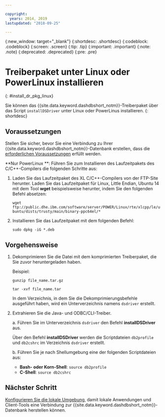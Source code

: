 ```yaml
---

copyright:
  years: 2014, 2019
lastupdated: "2018-09-25"

---
```


<!-- Attribute definitions --> 
{:new_window: target="_blank"}
{:shortdesc: .shortdesc}
{:codeblock: .codeblock}
{:screen: .screen}
{:tip: .tip}
{:important: .important}
{:note: .note}
{:deprecated: .deprecated}
{:pre: .pre}

# Treiberpaket unter Linux oder PowerLinux installieren
{: #install_dr_pkg_linux}

Sie können das {{site.data.keyword.dashdbshort_notm}}-Treiberpaket über das Script `installDSDriver` unter Linux oder PowerLinus installieren. 
{: shortdesc}

## Voraussetzungen

Stellen Sie sicher, bevor Sie eine Verbindung zu Ihrer {{site.data.keyword.dashdbshort_notm}}-Datenbank erstellen, dass die [erforderlichen Voraussetzungen](connecting.html#prereqs) erfüllt werden.

<!-- Download the Db2 driver package for your operating system from the web console and install it. -->

**Nur PowerLinux **: Führen Sie zum Installieren des Laufzeitpakets des C/C++-Compilers die folgenden Schritte aus:

1. Laden Sie das Laufzeitpaket des XL C/C++-Compilers von der FTP-Site herunter. Laden Sie das Laufzeitpaket für Linux, Little Endian, Ubuntu 14 mit dem Tool **wget** beispielsweise herunter, indem Sie den folgenden Befehl absetzen: 

   `wget ftp://public.dhe.ibm.com/software/server/POWER/Linux/rte/xlcpp/le/ubuntu/dists/trusty/main/binary-ppc64el/*`
2. Installieren Sie das Laufzeitpaket mit dem folgenden Befehl:

   `sudo dpkg -iG *.deb` 

## Vorgehensweise

1. Dekomprimieren Sie die Datei mit dem komprimierten Treiberpaket, die Sie zuvor heruntergeladen haben.

   Beispiel: 

   `gunzip file_name.tar.gz`

   `tar -xvf file_name.tar`

    In dem Verzeichnis, in dem Sie die Dekomprimierungsbefehle ausgeführt haben, wird ein Unterverzeichnis namens `dsdriver` erstellt.
2. Extrahieren Sie die Java- und ODBC/CLI-Treiber.

   a. Führen Sie im Unterverzeichnis `dsdriver` den Befehl **installDSDriver** aus.
   
   Über den Befehl **installDSDriver** werden die Scriptdateien `db2profile` und `db2cshrc` im Verzeichnis `dsdriver` erstellt.

   b. Führen Sie je nach Shellumgebung eine der folgenden Scriptdateien aus:

   - **Bash- oder Korn-Shell**: `source db2profile`
   - **C-Shell**: `source db2cshrc`

## Nächster Schritt

[Konfigurieren Sie die lokale Umgebung](driver_pkg_cfg.html), damit lokale Anwendungen und Client-Tools eine Verbindung zur {{site.data.keyword.dashdbshort_notm}}-Datenbank herstellen können.   




